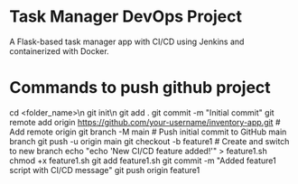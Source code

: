 # Task Manager DevOps Project
A Flask-based task manager app with CI/CD using Jenkins and containerized with Docker.
# Commands to push github project
cd <folder_name>\n
git init\n
git add .
git commit -m "Initial commit"
git remote add origin https://github.com/your-username/inventory-app.git    # Add remote origin
git branch -M main    # Push initial commit to GitHub main branch
git push -u origin main
git checkout -b feature1   # Create and switch to new branch
echo "echo 'New CI/CD feature added\!'" > feature1.sh
chmod +x feature1.sh
git add feature1.sh
git commit -m "Added feature1 script with CI/CD message"
git push origin feature1


